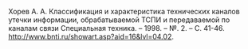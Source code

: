 Хорев А. А. Классификация и характеристика технических каналов утечки информации, обрабатываемой ТСПИ и передаваемой по каналам связи Специальная техника. – 1998. – №. 2. – С. 41-46.
http://www.bnti.ru/showart.asp?aid=16&lvl=04.02. 